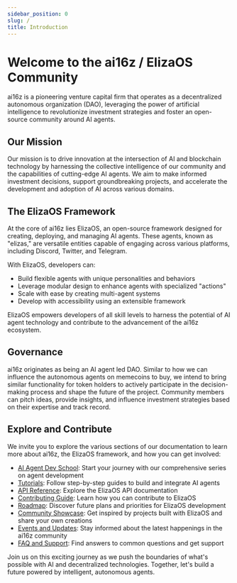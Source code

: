 ```yaml
---
sidebar_position: 0
slug: /
title: Introduction
---
```


# Welcome to the ai16z / ElizaOS Community

ai16z is a pioneering venture capital firm that operates as a decentralized autonomous organization (DAO), leveraging the power of artificial intelligence to revolutionize investment strategies and foster an open-source community around AI agents.

## Our Mission

Our mission is to drive innovation at the intersection of AI and blockchain technology by harnessing the collective intelligence of our community and the capabilities of cutting-edge AI agents. We aim to make informed investment decisions, support groundbreaking projects, and accelerate the development and adoption of AI across various domains.

## The ElizaOS Framework

At the core of ai16z lies ElizaOS, an open-source framework designed for creating, deploying, and managing AI agents. These agents, known as "elizas," are versatile entities capable of engaging across various platforms, including Discord, Twitter, and Telegram.

With ElizaOS, developers can:

- Build flexible agents with unique personalities and behaviors
- Leverage modular design to enhance agents with specialized "actions"
- Scale with ease by creating multi-agent systems
- Develop with accessibility using an extensible framework

ElizaOS empowers developers of all skill levels to harness the potential of AI agent technology and contribute to the advancement of the ai16z ecosystem.

## Governance

ai16z originates as being an AI agent led DAO. Similar to how we can influence the autonomous agents on memecoins to buy, we intend to bring similar functionality for token holders to actively participate in the decision-making process and shape the future of the project. Community members can pitch ideas, provide insights, and influence investment strategies based on their expertise and track record.

## Explore and Contribute

We invite you to explore the various sections of our documentation to learn more about ai16z, the ElizaOS framework, and how you can get involved:

- [AI Agent Dev School](/community/ai-dev-school/): Start your journey with our comprehensive series on agent development
- [Tutorials](/tutorials/): Follow step-by-step guides to build and integrate AI agents
- [API Reference](/api/): Explore the ElizaOS API documentation
- [Contributing Guide](/community/contributing/): Learn how you can contribute to ElizaOS
- [Roadmap](/community/roadmap/): Discover future plans and priorities for ElizaOS development
- [Community Showcase](/community/showcase/): Get inspired by projects built with ElizaOS and share your own creations
- [Events and Updates](/community/streams/): Stay informed about the latest happenings in the ai16z community
- [FAQ and Support](/community/faq-and-support/): Find answers to common questions and get support

Join us on this exciting journey as we push the boundaries of what's possible with AI and decentralized technologies. Together, let's build a future powered by intelligent, autonomous agents.
